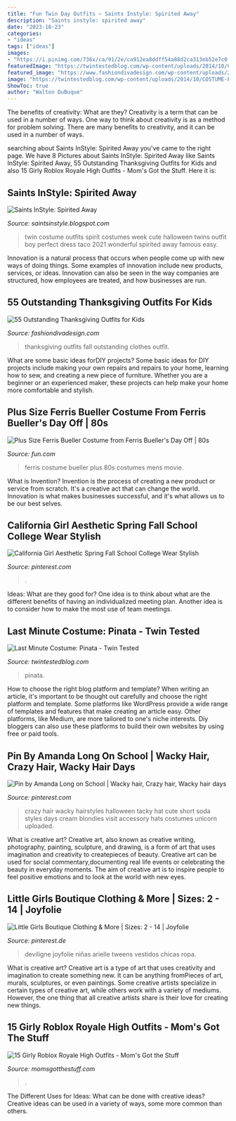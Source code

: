```yaml
---
title: "Fun Twin Day Outfits ~ Saints Instyle: Spirited Away"
description: "Saints instyle: spirited away"
date: "2023-10-23"
categories:
- "ideas"
tags: ["ideas"]
images:
- "https://i.pinimg.com/736x/ca/91/2e/ca912ea8ddff54a88d2ca313eb52e7c0.jpg"
featuredImage: "https://twintestedblog.com/wp-content/uploads/2014/10/COSTUME-PINATA-9-LOGO.jpg"
featured_image: "https://www.fashiondivadesign.com/wp-content/uploads/2013/11/thanksgiving-clothes-kids-12.jpg"
image: "https://twintestedblog.com/wp-content/uploads/2014/10/COSTUME-PINATA-9-LOGO.jpg"
ShowToc: true
author: "Walton DuBuque"
---
```



The benefits of creativity: What are they?
Creativity is a term that can be used in a number of ways. One way to think about creativity is as a method for problem solving. There are many benefits to creativity, and it can be used in a number of ways.

	

		
searching about Saints InStyle: Spirited Away you've came to the right page. We have 8 Pictures about Saints InStyle: Spirited Away like Saints InStyle: Spirited Away, 55 Outstanding Thanksgiving Outfits for Kids and also 15 Girly Roblox Royale High Outfits - Mom&#039;s Got the Stuff. Here it is:
		
    
## Saints InStyle: Spirited Away

<img loading=lazy src="http://3.bp.blogspot.com/-orUpouBm-pI/UJxxwBOCaTI/AAAAAAAAAH0/Lg5Q6ONPYEA/s1600/DSC_1122+copy.jpg" onerror="this.onerror=null;this.src='https://tse4.mm.bing.net/th?id=OIP.nbtomrf1I-w0uuK4_1aBMwHaKX&amp;pid=15.1';" alt="Saints InStyle: Spirited Away">

_Source: saintsinstyle.blogspot.com_

>twin costume outfits spirit costumes week cute halloween twins outfit boy perfect dress taco 2021 wonderful spirited away famous easy. 

	

Innovation is a natural process that occurs when people come up with new ways of doing things. Some examples of innovation include new products, services, or ideas. Innovation can also be seen in the way companies are structured, how employees are treated, and how businesses are run.

    
## 55 Outstanding Thanksgiving Outfits For Kids

<img loading=lazy src="https://www.fashiondivadesign.com/wp-content/uploads/2013/11/thanksgiving-clothes-kids-12.jpg" onerror="this.onerror=null;this.src='https://tse4.mm.bing.net/th?id=OIP.td2J8qc90J1DOH4r4vdiogAAAA&amp;pid=15.1';" alt="55 Outstanding Thanksgiving Outfits for Kids">

_Source: fashiondivadesign.com_

>thanksgiving outfits fall outstanding clothes outfit. 

	

What are some basic ideas forDIY projects?
Some basic ideas for DIY projects include making your own repairs and repairs to your home, learning how to sew, and creating a new piece of furniture. Whether you are a beginner or an experienced maker, these projects can help make your home more comfortable and stylish.

    
## Plus Size Ferris Bueller Costume From Ferris Bueller&#039;s Day Off | 80s

<img loading=lazy src="https://images.fun.com/products/33344/1-1/mens-plus-size-ferris-bueller-costume.jpg" onerror="this.onerror=null;this.src='https://tse4.mm.bing.net/th?id=OIP.K58csJ-mNrZ-ZfjBW4nSawHaKl&amp;pid=15.1';" alt="Plus Size Ferris Bueller Costume from Ferris Bueller&#039;s Day Off | 80s">

_Source: fun.com_

>ferris costume bueller plus 80s costumes mens movie. 

	

What is Invention?
Invention is the process of creating a new product or service from scratch. It's a creative act that can change the world. Innovation is what makes businesses successful, and it's what allows us to be our best selves.

    
## California Girl Aesthetic Spring Fall School College Wear Stylish

<img loading=lazy src="https://i.pinimg.com/736x/a5/eb/19/a5eb1962cfeaec2b066ca21e19496ff8.jpg" onerror="this.onerror=null;this.src='https://tse4.mm.bing.net/th?id=OIP.MdsMnMsQTJVn8dMapdUSoQHaJ4&amp;pid=15.1';" alt="California Girl Aesthetic Spring Fall School College Wear Stylish">

_Source: pinterest.com_

>. 

	

Ideas: What are they good for?
One idea is to think about what are the different benefits of having an individualized meeting plan. Another idea is to consider how to make the most use of team meetings.

    
## Last Minute Costume: Pinata - Twin Tested

<img loading=lazy src="https://twintestedblog.com/wp-content/uploads/2014/10/COSTUME-PINATA-9-LOGO.jpg" onerror="this.onerror=null;this.src='https://tse4.mm.bing.net/th?id=OIP.-V9dDrBGLNWPF_AigaPcBQHaLB&amp;pid=15.1';" alt="Last Minute Costume: Pinata - Twin Tested">

_Source: twintestedblog.com_

>pinata. 

	

How to choose the right blog platform and template?
When writing an article, it's important to be thought out carefully and choose the right platform and template. Some platforms like WordPress provide a wide range of templates and features that make creating an article easy. Other platforms, like Medium, are more tailored to one's niche interests. Diy bloggers can also use these platforms to build their own websites by using free or paid tools.

    
## Pin By Amanda Long On School | Wacky Hair, Crazy Hair, Wacky Hair Days

<img loading=lazy src="https://i.pinimg.com/736x/71/8e/ba/718eba1fd031b492577900ce8d447b49--cute-costumes-girl-costumes.jpg" onerror="this.onerror=null;this.src='https://tse1.mm.bing.net/th?id=OIP.Bwx5uj2RLcf_eiHQ5UuTKgHaNd&amp;pid=15.1';" alt="Pin by Amanda Long on School | Wacky hair, Crazy hair, Wacky hair days">

_Source: pinterest.com_

>crazy hair wacky hairstyles halloween tacky hat cute short soda styles days cream blondies visit accessory hats costumes unicorn uploaded. 

	

What is creative art?
Creative art, also known as creative writing, photography, painting, sculpture, and drawing, is a form of art that uses imagination and creativity to createpieces of beauty. Creative art can be used for social commentary,documenting real life events or celebrating the beauty in everyday moments. The aim of creative art is to inspire people to feel positive emotions and to look at the world with new eyes.

    
## Little Girls Boutique Clothing &amp; More | Sizes: 2 - 14 | Joyfolie

<img loading=lazy src="https://i.pinimg.com/736x/ca/91/2e/ca912ea8ddff54a88d2ca313eb52e7c0.jpg" onerror="this.onerror=null;this.src='https://tse3.mm.bing.net/th?id=OIP.innPSNxwjq-clo05bvNkVgAAAA&amp;pid=15.1';" alt="Little Girls Boutique Clothing &amp; More | Sizes: 2 - 14 | Joyfolie">

_Source: pinterest.de_

>deviligne joyfolie niñas arielle tweens vestidos chicas ropa. 

	

What is creative art?
Creative art is a type of art that uses creativity and imagination to create something new. It can be anything fromPieces of art, murals, sculptures, or even paintings. Some creative artists specialize in certain types of creative art, while others work with a variety of mediums. However, the one thing that all creative artists share is their love for creating new things.

    
## 15 Girly Roblox Royale High Outfits - Mom&#039;s Got The Stuff

<img loading=lazy src="https://momsgotthestuff.com/wp-content/uploads/2021/07/roblox-royale-high12.jpg" onerror="this.onerror=null;this.src='https://tse1.mm.bing.net/th?id=OIP.mLUBXuBYwCuEtbez3xm41QHaGC&amp;pid=15.1';" alt="15 Girly Roblox Royale High Outfits - Mom&#039;s Got the Stuff">

_Source: momsgotthestuff.com_

>. 

	

The Different Uses for Ideas: What can be done with creative ideas?
Creative ideas can be used in a variety of ways, some more common than others.

